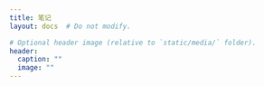 ```yaml
---
title: 笔记
layout: docs  # Do not modify.

# Optional header image (relative to `static/media/` folder).
header:
  caption: ""
  image: ""
---
```


